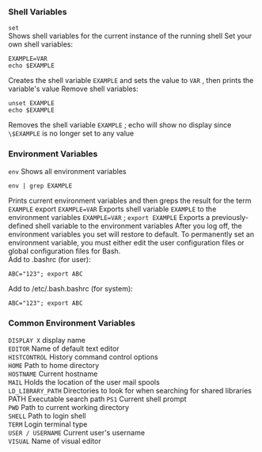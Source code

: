 ### Shell Variables

`set`  
Shows shell variables for the current instance of the running shell Set your own shell variables:

```
EXAMPLE=VAR
echo $EXAMPLE
```

Creates the shell variable `EXAMPLE` and sets the value to `VAR` , then prints the variable's value Remove shell variables:

```
unset EXAMPLE
echo $EXAMPLE
```

Removes the shell variable `EXAMPLE` ; echo will show no display since `\$EXAMPLE` is no longer set to any value

### Environment Variables

`env` Shows all environment variables

```
env | grep EXAMPLE
```

Prints current environment variables and then greps the result for the term `EXAMPLE` export `EXAMPLE=VAR` Exports shell variable `EXAMPLE` to the environment variables
`EXAMPLE=VAR` ; `export EXAMPLE` Exports a previously-defined shell variable to the environment variables After you log off, the environment variables you set will restore to default. To permanently set an environment variable, you must either edit the user configuration files or global configuration files for Bash.  
Add to .bashrc (for user):

```
ABC="123"; export ABC
```

Add to /etc/.bash.bashrc (for system):

```
ABC="123"; export ABC
```

### Common Environment Variables

`DISPLAY X` display name  
`EDITOR` Name of default text editor  
`HISTCONTROL` History command control options  
`HOME` Path to home directory  
`HOSTNAME` Current hostname  
`MAIL` Holds the location of the user mail spools  
`LD_LIBRARY_PATH` Directories to look for when searching for shared libraries PATH Executable search path
`PS1` Current shell prompt  
`PWD` Path to current working directory  
`SHELL` Path to login shell  
`TERM` Login terminal type  
`USER / USERNAME` Current user's username  
`VISUAL` Name of visual editor
